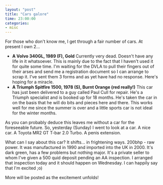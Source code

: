 ```yaml
---
layout: "post"
title: "Cars galore"
time: 23:00:00
categories: 
- misc
---
```

For those who don't know me, I get through a fair number of cars. At present I own 2...
<ul>
	<li><strong>A Volvo 340GL, 1989 (F), Gold</strong>
Currently very dead. Doesn't have any life in it whatsoever. This is mainly due to the fact that I haven't used it for quite some time. I'm waiting for the DVLA to pull their fingers out of their arses and send me a registration document so I can arrange to scrap it. I've sent them 3 forms and as yet have had no response. Here's hoping for a miracle.</li>
	<li><strong>A Triumph Spitfire 1500, 1978 (S), Burnt Orange (red really!)</strong>
This car has just been delivered to a guy called Paul Cull for repair. He's a Triumph specialist and is booked up for 18 months. He's taken the car in on the basis that he will do bits and pieces here and there. This works well for me since the summer is over and a little sports car is not ideal for the winter months.</li>
</ul>
As you can probably deduce this leaves me without a car for the foreseeable future. So, yesterday (Sunday) I went to look at a car. A nice car. A Toyota MR2 GT T-bar 2.0 Turbo. A penis extension.

What can I say about this car? It shifts... in frightening ways. 200bhp - raw power. It was manufactured in 1990 and imported into the UK in 2000. It's dark green, has a few problems but nothing major. It's a private seller to whom I've given a 500 quid deposit pending an AA inspection. I arranged that inspection today and it should happen on Wednesday. I can happily say that I'm excited ;o)

More will be posted as the excitement unfolds!
